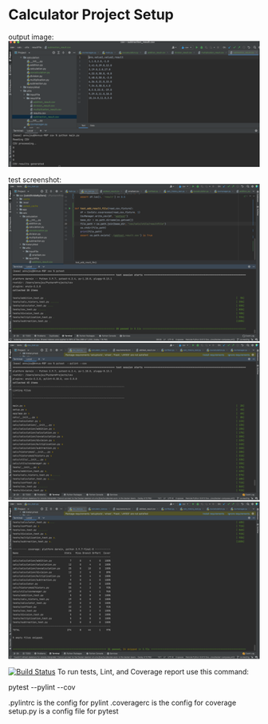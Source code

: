 # Calculator Project Setup
output image:
![](images/output.png)

test screenshot:
![](images/test_screenshot.png)
![](images/pylint1.png)
![](images/pylint2.png)

[![Build Status](https://app.travis-ci.com/AnnuAnnaJoy/calcDivideByZero.svg?branch=calcRefactor)](https://app.travis-ci.com/AnnuAnnaJoy/calcDivideByZero)
To run tests, Lint, and Coverage report use this command:

pytest  --pylint --cov

.pylintrc is the config for pylint
.coveragerc is the config for coverage
setup.py is a config file for pytest
